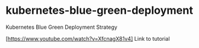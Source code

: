 # kubernetes-blue-green-deployment
Kubernetes Blue Green Deployment Strategy

[https://www.youtube.com/watch?v=XfcnagX81v4] Link to tutorial
